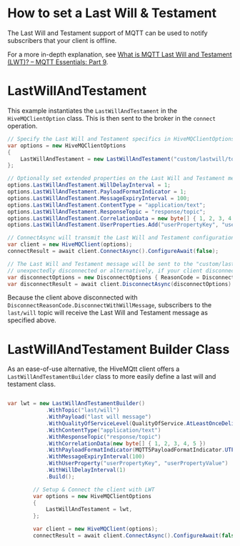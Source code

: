 # How to set a Last Will & Testament

The Last Will and Testament support of MQTT can be used to notify subscribers that your client is offline.

For a more in-depth explanation, see [What is MQTT Last Will and Testament (LWT)? – MQTT Essentials: Part 9](https://www.hivemq.com/blog/mqtt-essentials-part-9-last-will-and-testament/).


# LastWillAndTestament

This example instantiates the `LastWillAndTestament` in the `HiveMQClientOption` class.  This is then sent to the broker in the `connect` operation.

```csharp
// Specify the Last Will and Testament specifics in HiveMQClientOptions
var options = new HiveMQClientOptions
{
    LastWillAndTestament = new LastWillAndTestament("custom/lastwill/topic", QualityOfService.AtLeastOnceDelivery, "last will message"),
};

// Optionally set extended properties on the Last Will and Testament message
options.LastWillAndTestament.WillDelayInterval = 1;
options.LastWillAndTestament.PayloadFormatIndicator = 1;
options.LastWillAndTestament.MessageExpiryInterval = 100;
options.LastWillAndTestament.ContentType = "application/text";
options.LastWillAndTestament.ResponseTopic = "response/topic";
options.LastWillAndTestament.CorrelationData = new byte[] { 1, 2, 3, 4, 5 };
options.LastWillAndTestament.UserProperties.Add("userPropertyKey", "userPropertyValue");

// ConnectAsync will transmit the Last Will and Testament configuration.
var client = new HiveMQClient(options);
connectResult = await client.ConnectAsync().ConfigureAwait(false);

// The Last Will and Testament message will be sent to the "custom/lastwill/topic" topic if your clients get
// unexpectedly disconnected or alternatively, if your client disconnects with `DisconnectWithWillMessage`
var disconnectOptions = new DisconnectOptions { ReasonCode = DisconnectReasonCode.DisconnectWithWillMessage };
var disconnectResult = await client.DisconnectAsync(disconnectOptions).ConfigureAwait(false);
```

Because the client above disconnected with `DisconnectReasonCode.DisconnectWithWillMessage`, subscribers to the `last/will` topic will receive the Last Will and Testament message as specified above.

# LastWillAndTestament Builder Class

As an ease-of-use alternative, the HiveMQtt client offers a `LastWillAndTestamentBuilder` class to more easily define a last will and testament class.

```csharp

var lwt = new LastWillAndTestamentBuilder()
            .WithTopic("last/will")
            .WithPayload("last will message")
            .WithQualityOfServiceLevel(QualityOfService.AtLeastOnceDelivery)
            .WithContentType("application/text")
            .WithResponseTopic("response/topic")
            .WithCorrelationData(new byte[] { 1, 2, 3, 4, 5 })
            .WithPayloadFormatIndicator(MQTT5PayloadFormatIndicator.UTF8Encoded)
            .WithMessageExpiryInterval(100)
            .WithUserProperty("userPropertyKey", "userPropertyValue")
            .WithWillDelayInterval(1)
            .Build();

        // Setup & Connect the client with LWT
        var options = new HiveMQClientOptions
        {
            LastWillAndTestament = lwt,
        };

        var client = new HiveMQClient(options);
        connectResult = await client.ConnectAsync().ConfigureAwait(false);
```

